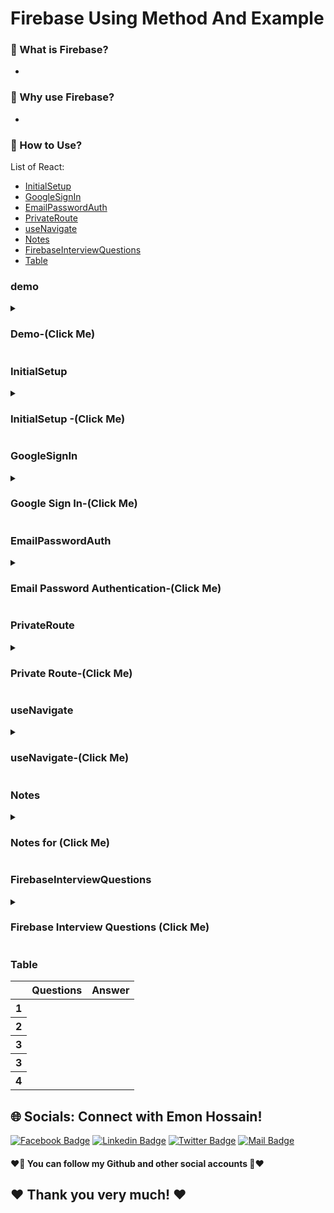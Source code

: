 # Firebase Using Method And Example

### 🔭 What is Firebase?
- 
### 👯 Why use Firebase?
- 
###  🤔 How to Use?

List of React:
- [InitialSetup](#InitialSetup)
- [GoogleSignIn](#GoogleSignIn)
- [EmailPasswordAuth](#EmailPasswordAuth)
- [PrivateRoute](#PrivateRoute)
- [useNavigate](#useNavigate)
- [Notes](#Notes)
- [FirebaseInterviewQuestions](#FirebaseInterviewQuestions)
- [Table](#Table)

### demo
<details>
<summary>
  <h3> Demo-(Click Me)</h3>
</summary>
<br >
	
```js

demo code

```
</details>

### InitialSetup
<details>
<summary>
  <h3> InitialSetup -(Click Me)</h3>
</summary>
<br >
	
```js
	
//Initial setup
1. visit: console.firebase.google.com
2. Create a new firebase
3. Google Analytics
i. একটি web analytics service
ii. website traffic কে track kore report তৈরি করে।
iii. website এর সাথে visitor এর interaction এর trend এবং pattern নির্ণয় করতে user কে সাহায্য করে।
iv. 
4. Visit doc (go to docs): Build > authentication > web > getting started
5. Register web app > firebase project home > click web > give name and register
6. Install firebase for your project: npm install firebase
7. Dangerous: get firebase config and put it in firebase.init.js
//Setup provider
8. export app from firebase.init.js
9. Create auth using getAuth from firebase by using app from firebase.init.js
10. Create a google auth provider 
11. go to firebase > Build > Authentication > Sing in method
11. Enable google sign in method
12. Create a button for google sign in method with a click handler
13. Inside the event handler, call signInWithPopup with auth, provider
14. After SingWithPopup .then result , error
// display data

//add a new sign in method
1. enable the sign in method
2. Create gitbub, twitter, fb, etc. app create
3. get clientId and Secret





```
</details>



### GoogleSignIn
<details>
<summary>
  <h3> Google Sign In-(Click Me)</h3>
</summary>
<br >

```js
import { getAuth, GoogleAuthProvider, signInWithPopup, signOut } from "firebase/auth";
import { useState } from "react";
import "./App.css";
import app from "./firebase.init";

const auth = getAuth(app);
function App() {
const [user, setUser] = useState({});
  const googleProvider = new GoogleAuthProvider();
  //handle GoogleS ingIn
  const handleGoogleSingIn = () => {
    signInWithPopup(auth, googleProvider)
      .then((result) => {
        const user = result.user;
        console.log(user)
        setUser(user)
      })
      .catch((error) => {
        console.error(error);
      });
  };
  //handle Google Sing Out
  const handleGoogleSingOut = () => {
    signOut(auth)
    .then(() => {
      setUser({})
    })
    .catch(() =>{
      setUser({})
    })
  };

  return (
    <div className="App">
      {
        user.uid? 
        <button onClick={handleGoogleSingOut}>Google Sing Out</button>
        :
        <button onClick={handleGoogleSingIn}>Google Sing In</button>
      }
      {
        user.uid && <div>
          <h3>Name: {user.displayName}</h3>
          <p>Email: {user.email}</p>
          <img src={user.photoURL} alt="" srcset="" />
        </div>
      }
    </div>
  );
}

export default App;


```
</details>



### EmailPasswordAuth
<details>
<summary>
  <h3> Email Password Authentication-(Click Me)</h3>
</summary>
<br >
	
```js

demo code

```
</details>

### PrivateRoute
<details>
<summary>
  <h3> Private Route-(Click Me)</h3>
</summary>
<br >
	
```js
//step 1
//Create 2 components
i. PrivateRoute ii. PrivateRoute Children component (যেইটা PrivateRoute হবে। login বাদে ঐ route lock থাকবে)

Example:
// App.js
{
  path: "/orders",
  element: (
    <PrivateRoute>
      <Orders />
    </PrivateRoute>
  ),
},

// PrivateRoute componets
import React, { useContext } from "react";
import { Navigate } from "react-router-dom";
import { AuthContext } from "../contexts/UserContext";

const PrivateRoute = ({ children }) => {
  const { user, loading } = useContext(AuthContext);
//loading যাতে page reload দেওয়ার পরে user ঐ page এ থাকে।
  if(loading){
    return <div>loading...</div>
  }

  if (user && user.uid) {
    return children;
  }
  return <Navigate to='/login'></Navigate>;
};

export default PrivateRoute;

//Orders componets
import React from 'react';
const Orders = () => {
    return (
        <div>
            <h2>Orders</h2>
        </div>
    );
};
export default Orders;

//  Another private Route (just set PrivateRoute inside)
{
  path: "/",
  element: <PrivateRoute><Home /></PrivateRoute>
},
{
  path: "/orders",
  element: (
    <PrivateRoute>
      <Orders />
    </PrivateRoute>
  ),
},


```
</details>


### useNavigate
<details>
<summary>
  <h3> useNavigate-(Click Me)</h3>
</summary>
<br >
	
```js
//step 1:
import { useNavigate } from "react-router-dom";
const navigate = useNavigate();
	
//step 2: 
// যখন user sign in করবে তখন user কে navigate করতে হবে
signIn(email, password)
.then((result) => {
const user = result.user;
console.log(user);
form.reset();
//step 3:
// navigate user home page
navigate("/home");
})
.catch((error) => console.error(error));

```
</details>


### Notes
<details>
<summary>
  <h3>Notes for (Click Me)</h3>
</summary>
<br >
  - Notes must be know every single part for interview 

```js

************Firebase Notes************

2.
	
	
	
	

************End Firebase Notes************
```
</details>
  
### FirebaseInterviewQuestions
<details>
<summary>
  <h3>Firebase Interview Questions (Click Me)</h3>
</summary>
<br >
 must be know every single part for interview https://roadmap.sh/react
	
 ```js
************Firebase Interview Questions************
//Mileston 10: React Authentication
//Module: 57-1
1. What is Firebase?
2. Is firebase frontend or backend?
3. What is firebase architecture?
4. What are the features of firebase? / What are the tasks you can accomplish with firebase?
5. Differences between firebase and mongodb?
6. Have you ever used firebase database (real time database)?
7. Can you briefly explain the github authentication process with firebase?
8. Which method is used to Sign-in the user in Firebase Email/Password authentication?
9. Authentication vs Authorization?
Ans:i. Authentication: কাউকে , কোন কিছু, কারো কোন act (যা সঠিক বলে দাবি করা হচ্ছে) প্রকৃত তা সত্য কি না নির্ণয় করার প্রক্রিয়া।
i. Authorization: কাউকে কোন কাজ করার জন্য বা কোন resource ব্যবহার করতে পারার permision দেউয়ার প্রক্রিয়া।
2. What is Encryption
Ans: Encryption: কোন তথ্যকে (text , image, file, credentials etc) অনেক সুরক্ষিত করার জন্য (saving from hackers) 
সেই তথ্যর orginal representation কে different representation er মাধ্যমে প্রকাশ করা।
10. Can you tell me names of 3 authentication method?(hint: Sms/email code, voice, password, fingerprint, face verification)
11. Which authentication methods have you ever used for your project purpoose?
	
	
	
	
	
	
	
  ************End Firebase Interview Questions************
 ```
</details>



### Table
<div class="overflow-x-auto">
  <table class="table w-full">
    <!-- head -->
    <thead>
      <tr>
        <th></th>
        <th>Questions</th>
        <th>Answer</th>
      </tr>
    </thead>
    <tbody>
      <!-- row 1 -->
      <tr>
        <th>1</th>
        <td> </td>
        <td> </td>
      </tr>
      <!-- row 2 -->
      <tr>
        <th>2</th>
        <td> </td>
        <td> </td>
      </tr>
      <!-- row 3 -->
      <tr>
        <th>3</th>
        <td> </td>
        <td> </td>
      </tr>
       <!-- row 1 -->
      <tr>
        <th>3</th>
        <td> </td>
        <td> </td>
      </tr>
       <!-- row 1 -->
      <tr>
        <th>4</th>
        <td> </td>
        <td> </td>
      </tr>
    </tbody>
  </table>
</div>



## 🌐 Socials: Connect with Emon Hossain!

[![Facebook Badge](https://img.shields.io/badge/Facebook-1877F2?style=for-the-badge&logo=facebook&logoColor=white)](https://fb.com/emonhossain6) [![Linkedin Badge](https://img.shields.io/badge/LinkedIn-0077B5?style=for-the-badge&logo=linkedin&logoColor=white)](https://www.linkedin.com/in/emon007iu/) [![Twitter Badge](https://img.shields.io/badge/Twitter-1DA1F2?style=for-the-badge&logo=twitter&logoColor=white)](https://twitter.com/@emon_webdev) [![Mail Badge](https://img.shields.io/badge/Gmail-D14836?style=for-the-badge&logo=gmail&logoColor=white)](mailto:emon.hossain.wd@gmail.com)

<h4>❤️🤔 You can follow my Github and other social accounts 🤔❤️</h4>
<h2>❤️ Thank you very much! ❤️</h2>
